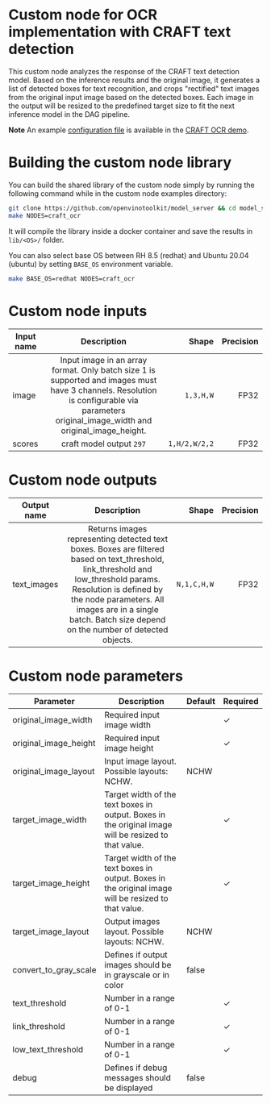 # Custom node for OCR implementation with CRAFT text detection

This custom node analyzes the response of the CRAFT text detection model. Based
on the inference results and the original image, it generates a list of
detected boxes for text recognition, and crops "rectified" text images from the
original input image based on the detected boxes. Each image in the output will
be resized to the predefined target size to fit the next inference model in the
DAG pipeline.

**Note** An example [configuration file](../../../demos/craft_ocr/python/config.json) is available in the [CRAFT OCR demo](../../../demos/craft_ocr/python/).

# Building the custom node library

You can build the shared library of the custom node simply by running the following command while in the custom node examples directory:
```bash
git clone https://github.com/openvinotoolkit/model_server && cd model_server/src/custom_nodes
make NODES=craft_ocr
```
It will compile the library inside a docker container and save the results in `lib/<OS>/` folder.

You can also select base OS between RH 8.5 (redhat) and Ubuntu 20.04 (ubuntu) by setting `BASE_OS` environment variable.
```bash
make BASE_OS=redhat NODES=craft_ocr
```

# Custom node inputs

| Input name       | Description           | Shape  | Precision |
| ------------- |:-------------:| -----:| ------:|
| image      | Input image in an array format. Only batch size 1 is supported and images must have 3 channels. Resolution is configurable via parameters original_image_width and original_image_height. | `1,3,H,W` | FP32 |
| scores      | craft model output `297` | `1,H/2,W/2,2` | FP32 |


# Custom node outputs

| Output name        | Description           | Shape  | Precision |
| ------------- |:-------------:| -----:| -------:|
| text_images      | Returns images representing detected text boxes. Boxes are filtered based on text_threshold, link_threshold and low_threshold params. Resolution is defined by the node parameters. All images are in a single batch. Batch size depend on the number of detected objects.  | `N,1,C,H,W` | FP32 |

# Custom node parameters

| Parameter        | Description           | Default  | Required |
| ------------- | ------------- | ------------- | ----------- |
| original_image_width  | Required input image width |  | &check; |
| original_image_height  | Required input image height |  | &check; |
| original_image_layout  | Input image layout. Possible layouts: NCHW. | NCHW | |
| target_image_width | Target width of the text boxes in output. Boxes in the original image will be resized to that value.  |  | &check; |
| target_image_height  | Target width of the text boxes in output. Boxes in the original image will be resized to that value. |  | &check; |
| target_image_layout  | Output images layout. Possible layouts: NCHW. | NCHW | |
| convert_to_gray_scale  | Defines if output images should be in grayscale or in color  | false | |
| text_threshold | Number in a range of 0-1 |  | &check; |
| link_threshold | Number in a range of 0-1 |  | &check; |
| low_text_threshold | Number in a range of 0-1 |  | &check; |
| debug  | Defines if debug messages should be displayed | false | |
